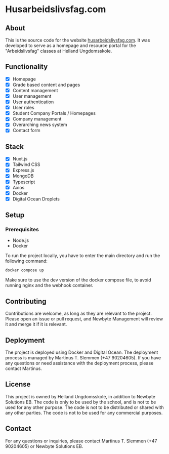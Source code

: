 # Husarbeidslivsfag.com

## About

This is the source code for the website [husarbeidslivsfag.com](https://husarbeidslivsfag.com). It was developed to serve as a homepage and resource portal for the "Arbeidslivsfag" classes at Helland Ungdomsskole.

## Functionality

- [x] Homepage
- [x] Grade based content and pages
- [x] Content management
- [x] User management
- [x] User authentication
- [x] User roles
- [x] Student Company Portals / Homepages
- [x] Company management
- [x] Overarching news system
- [x] Contact form

## Stack

- [x] Nuxt.js
- [x] Tailwind CSS
- [x] Express.js
- [x] MongoDB
- [x] Typescript
- [x] Axios
- [x] Docker
- [x] Digital Ocean Droplets

## Setup

### Prerequisites

- Node.js
- Docker

To run the project locally, you have to enter the main directory and run the following command:
```bash
docker compose up
```

Make sure to use the dev version of the docker compose file, to avoid running nginx and the webhook container.

## Contributing

Contributions are welcome, as long as they are relevant to the project. Please open an issue or pull request, and Newbyte Management will review it and merge it if it is relevant.

## Deployment

The project is deployed using Docker and Digital Ocean. The deployment process is managed by Martinus T. Slemmen (+47 90204605). If you have any questions or need assistance with the deployment process, please contact Martinus.

## License

This project is owned by Helland Ungdomsskole, in addition to Newbyte Solutions EB. The code is only to be used by the school, and is not to be used for any other purpose. The code is not to be distributed or shared with any other parties. The code is not to be used for any commercial purposes.

## Contact

For any questions or inquiries, please contact Martinus T. Slemmen (+47 90204605) or Newbyte Solutions EB.
